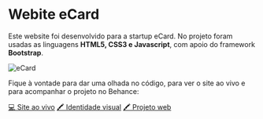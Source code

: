 # Webite eCard
Este website foi desenvolvido para a startup eCard.
No projeto foram usadas as linguagens <b>HTML5, CSS3 e Javascript</b>, com apoio do framework <b>Bootstrap</b>. 

![eCard](https://mir-s3-cdn-cf.behance.net/project_modules/1400_opt_1/8146e974506599.5c326ed0bc09a.png)



Fique à vontade para dar uma olhada no código, para ver o site ao vivo e para acompanhar o projeto no Behance:


[💻 Site ao vivo](https://robianchini.github.io/site-vistei/)
[🖍 Identidade visual](https://www.behance.net/gallery/92935293/eCard-Midias-Sociais) 
[🖍 Projeto web](https://www.behance.net/gallery/77270189/Website-Meu-eCard) 
